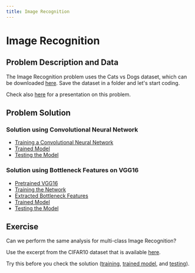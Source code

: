 ```yaml
---
title: Image Recognition
---
```


# Image Recognition

## Problem Description and Data

The Image Recognition problem uses the Cats vs Dogs dataset, which can be downloaded
<a target="_blank" href="{{site.dataurl}}/ImageRecognition/data.zip">here</a>.
Save the dataset in a folder and let's start coding.

Check also <a target="_blank" href="{{site.baseurl}}/presentations/ImageRecognition.pdf">here</a>
for a presentation on this problem.

## Problem Solution

### Solution using Convolutional Neural Network

- <a target="_blank" href="{{site.dataurl}}/ImageRecognition/training.py">Training a Convolutional Neural Network</a>
- <a target="_blank" href="{{site.dataurl}}/ImageRecognition/model.h5">Trained Model</a>
- <a target="_blank" href="{{site.dataurl}}/ImageRecognition/testing.py">Testing the Model</a>

### Solution using Bottleneck Features on VGG16

- <a target="_blank" href="{{site.dataurl}}/ImageRecognition/vgg16_pretrained_imagenet.h5">Pretrained VGG16</a>
- <a target="_blank" href="{{site.dataurl}}/ImageRecognition/training_vgg16.py">Training the Network</a>
- <a target="_blank" href="{{site.dataurl}}/ImageRecognition/bottleneck_features.zip">Extracted Bottleneck Features</a>
- <a target="_blank" href="{{site.dataurl}}/ImageRecognition/bottleneck_fc_model.h5">Trained Model</a>
- <a target="_blank" href="{{site.dataurl}}/ImageRecognition/testing_vgg16.py">Testing the Model</a>

## Exercise
Can we perform the same analysis for multi-class Image Recognition?

Use the excerpt from the CIFAR10 dataset that is available
<a target="_blank" href="{{site.dataurl}}/ImageRecognitionMultiClass/data.zip">here</a>.

Try this before you check the solution
(<a target="_blank" href="{{site.dataurl}}/ImageRecognitionMultiClass/training.py">training</a>,
<a target="_blank" href="{{site.dataurl}}/ImageRecognitionMultiClass/model.h5">trained model</a>, and
<a target="_blank" href="{{site.dataurl}}/ImageRecognitionMultiClass/testing.py">testing</a>).

